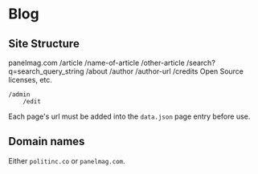 # Blog

## Site Structure

panelmag.com
	/article
		/name-of-article
		/other-article
	/search?q=search_query_string
	/about
	/author
		/author-url
	/credits
		Open Source licenses, etc.


	/admin
		/edit


Each page's url must be added into the `data.json` page entry before use.


## Domain names
Either `politinc.co` or `panelmag.com`.
